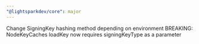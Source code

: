 ```yaml
---
"@lightsparkdev/core": major
---
```


Change SigningKey hashing method depending on environment
BREAKING: NodeKeyCaches loadKey now requires signingKeyType as a parameter
